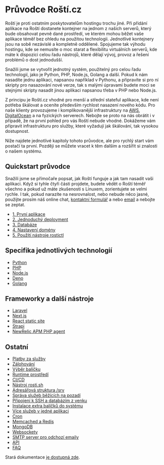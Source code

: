 # Průvodce Roští.cz

Roští je proti ostatním poskytovatelům hostingu trochu jiné. Při přidání aplikace na Roští dostanete kontejner na jednom z našich serverů, který bude obsahovat pevně dané prostředí, ve kterém mohou běžet vaše aplikace téměř bez ohledu na použitou technologii. Jednotlivé kontejnery jsou na sobě nezávislé a kompletně oddělené. Spojujeme tak výhodu hostingu, kde se nemusíte o moc starat a flexibilitu virtuálních serverů, kde máte k dispozici celou řadu nástrojů, které dělají vývoj, provoz a řešení problémů o dost jednodušší.

Snažili jsme se vytvořit jednotný systém, použitelný pro celou řadu technologií, jako je Python, PHP, Node.js, Golang a další. Pokud k nám nasadíte jednu aplikaci, napsanou například v Pythonu, a připravíte si pro ní skripty pro nasazování nové verze, tak s malými úpravami budete moci se stejnými skripty nasadit jinou aplikaci napsanou třeba v PHP nebo Node.js.

Z principu je Roští.cz vhodné pro menší a střední stateful aplikace, kde není potřeba škálovat a oceníte především rychlost nasazení nového kódu. Pro naše klienty provozujeme i komplikovanější infrastruktury na [AWS](https://aws.amazon.com/), [DigitalOcean](https://www.digitalocean.com/) a na fyzických serverech. Nebojte se proto na nás obrátit i v případě, že na první pohled pro vás Roští nebude vhodné. Dokážeme vám připravit infrastrukturu pro služby, které vyžadují jak škálování, tak vysokou dostupnost.

Níže najdete jednotlivé kapitoly tohoto průvodce, ale pro rychlý start vám postačí ta první. Později se můžete vracet k těm dalším a rozšířit si znalosti o našem systému.

## Quickstart průvodce

Snažili jsme se přímočaře popsat, jak Roští funguje a jak tam nasadit vaši aplikaci. Když si tyhle čtyři části projdete, budete vědět o Roští téměř všechno a pokud už máte zkušenosti s Linuxem, zorientujete se velmi rychle. I tak, pokud narazíte na nesrovnalost, nebo nebude něco jasné, použijte prosím náš online chat, [kontaktní formulář](https://rosti.cz/kontakt/) a nebo [email](mailto:podpora@rosti.cz) a nebojte se zeptat.

* [1. První aplikace](cs/quickstart/first_app.md)
* [2. Jednoduchý deployment](cs/quickstart/first_deployment.md)
* [3. Databáze](cs/quickstart/databases.md)
* [4. Nastavení domény](cs/quickstart/domains.md)
* [5. Použití nástroje rostictl](cs/quickstart/rostictl.md)

## Specifika jednotlivých technologií

* [Python](cs/apps/python.md)
* [PHP](cs/apps/php.md)
* [Node.js](cs/apps/nodejs.md)
* [Deno](cs/apps/deno.md)
* [Golang](cs/apps/golang.md)
<!-- * [Ruby](apps/ruby.md) -->

## Frameworky a další nástroje

* [Laravel](cs/frameworks/laravel.md)
* [Next.js](cs/frameworks/nextjs.md)
* [React static site](cs/frameworks/react-static.md)
* [Strapi](cs/frameworks/strapi.md)
* [NewRelic APM PHP agent](cs/frameworks/newrelic-php.md)

## Ostatní
* [Platby za služby](cs/billing.md)
* [Zálohování](cs/backup.md)
* [Výběr balíčku](cs/plans.md)
* [Runtime prostředí](cs/runtime.md)
* [CI/CD](cs/cicd.md)
* [Nástroj rosti.sh](cs/rosti_sh.md)
* [Adresářová struktura /srv](cs/srv.md)
* [Správa služeb běžících na pozadí](cs/supervisor.md)
* [Připojení k SSH a databázím z venku](cs/ssh.md)
* [Instalace extra balíčků do systému](cs/extra-packages.md)
* [Více služeb v jedné aplikaci](cs/multidomains.md)
* [Cron](cs/cron.md)
* [Memcached a Redis](cs/memcached_redis.md)
* [MongoDB](cs/mongo.md)
* [Websockety](cs/websockets.md)
* [SMTP server pro odchozí emaily](cs/smtp.md)
* [API](cs/api.md)
* [FAQ](cs/faq.md)
<!-- * [HTTPS](https.md) -->
<!-- * [Nginx (přesměrování, více domén s jiným obsahem)](nginx.md) -->
<!-- * [Tipy pro deployment nového kódu](deployment.md) -->

Stará dokumentace [je dostupná zde](old/index.md).
